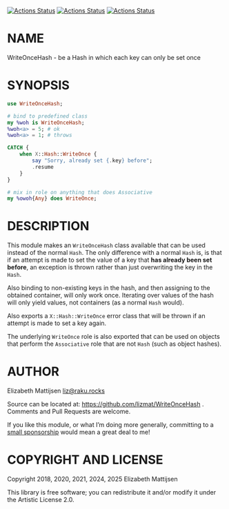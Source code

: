 [![Actions Status](https://github.com/lizmat/WriteOnceHash/actions/workflows/linux.yml/badge.svg)](https://github.com/lizmat/WriteOnceHash/actions) [![Actions Status](https://github.com/lizmat/WriteOnceHash/actions/workflows/macos.yml/badge.svg)](https://github.com/lizmat/WriteOnceHash/actions) [![Actions Status](https://github.com/lizmat/WriteOnceHash/actions/workflows/windows.yml/badge.svg)](https://github.com/lizmat/WriteOnceHash/actions)

NAME
====

WriteOnceHash - be a Hash in which each key can only be set once

SYNOPSIS
========

```raku
use WriteOnceHash;

# bind to predefined class
my %woh is WriteOnceHash;
%woh<a> = 5; # ok
%woh<a> = 1; # throws

CATCH {
    when X::Hash::WriteOnce {
        say "Sorry, already set {.key} before";
        .resume
    }
}

# mix in role on anything that does Associative
my %owoh{Any} does WriteOnce;
```

DESCRIPTION
===========

This module makes an `WriteOnceHash` class available that can be used instead of the normal `Hash`. The only difference with a normal `Hash` is, is that if an attempt is made to set the value of a key that **has already been set before**, an exception is thrown rather than just overwriting the key in the `Hash`.

Also binding to non-existing keys in the hash, and then assigning to the obtained container, will only work once. Iterating over values of the hash will only yield values, not containers (as a normal `Hash` would).

Also exports a `X::Hash::WriteOnce` error class that will be thrown if an attempt is made to set a key again.

The underlying `WriteOnce` role is also exported that can be used on objects that perform the `Associative` role that are not `Hash` (such as object hashes).

AUTHOR
======

Elizabeth Mattijsen <liz@raku.rocks>

Source can be located at: https://github.com/lizmat/WriteOnceHash . Comments and Pull Requests are welcome.

If you like this module, or what I’m doing more generally, committing to a [small sponsorship](https://github.com/sponsors/lizmat/) would mean a great deal to me!

COPYRIGHT AND LICENSE
=====================

Copyright 2018, 2020, 2021, 2024, 2025 Elizabeth Mattijsen

This library is free software; you can redistribute it and/or modify it under the Artistic License 2.0.

